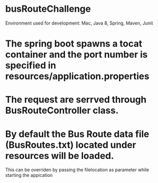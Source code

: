 # busRouteChallenge


Environment used for development: Mac, Java 8, Spring, Maven, Junit

# The spring boot spawns a tocat container and the port number is specified in resources/application.properties
# The request are serrved through BusRouteController class.
# By default the Bus Route data file (BusRoutes.txt) located under resources will be loaded. 
  This can be overriden by passing the filelocation as parameter while starting the appication

